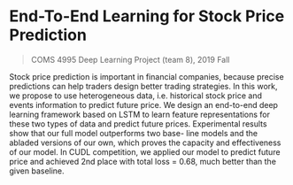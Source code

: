 # End-To-End Learning for Stock Price Prediction
> COMS 4995 Deep Learning Project (team 8), 2019 Fall

Stock price prediction is important in financial companies, because precise predictions can help traders design better trading strategies. In this work, we propose to use heterogeneous data, i.e. historical stock price and events information to predict future price. We design an end-to-end deep learning framework based on LSTM to learn feature representations for these two types of data and predict future prices. Experimental results show that our full model outperforms two base- line models and the abladed versions of our own, which proves the capacity and effectiveness of our model. In CUDL competition, we applied our model to predict future price and achieved 2nd place with total loss = 0.68, much better than the given baseline.






